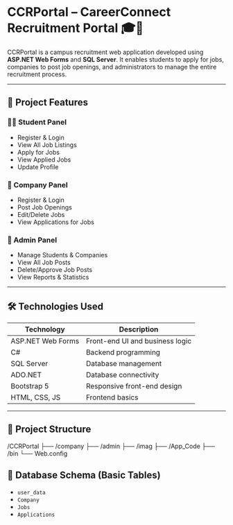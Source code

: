 # CCRPortal – CareerConnect Recruitment Portal 🎓💼

CCRPortal is a campus recruitment web application developed using **ASP.NET Web Forms** and **SQL Server**. It enables students to apply for jobs, companies to post job openings, and administrators to manage the entire recruitment process.

---

## 🚀 Project Features

### 👨‍🎓 Student Panel
- Register & Login
- View All Job Listings
- Apply for Jobs
- View Applied Jobs
- Update Profile

### 🏢 Company Panel
- Register & Login
- Post Job Openings
- Edit/Delete Jobs
- View Applications for Jobs

### 🔐 Admin Panel
- Manage Students & Companies
- View All Job Posts
- Delete/Approve Job Posts
- View Reports & Statistics

---

## 🛠️ Technologies Used

| Technology         | Description                          |
|--------------------|--------------------------------------|
| ASP.NET Web Forms  | Front-end UI and business logic      |
| C#                 | Backend programming                  |
| SQL Server         | Database management                  |
| ADO.NET            | Database connectivity                |
| Bootstrap 5        | Responsive front-end design          |
| HTML, CSS, JS      | Frontend basics                      |

---

## 📁 Project Structure

/CCRPortal
├── /company
├── /admin
├── /imag
├── /App_Code
├── /bin
└── Web.config

## 🧩 Database Schema (Basic Tables)
- `user_data`
- `Company`
- `Jobs`
- `Applications`
